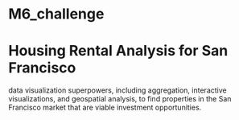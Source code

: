 # M6_challenge
# Housing Rental Analysis for San Francisco
 data visualization superpowers, including aggregation, interactive visualizations, and geospatial analysis, to find properties in the San Francisco market   that are viable investment opportunities.
